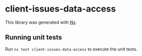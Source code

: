 # client-issues-data-access

This library was generated with [Nx](https://nx.dev).

## Running unit tests

Run `nx test client-issues-data-access` to execute the unit tests.
